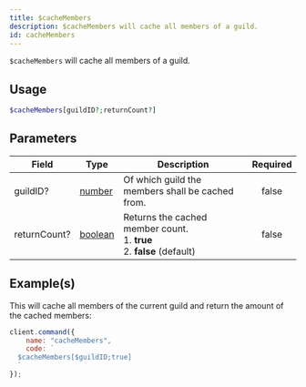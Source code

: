 ```yaml
---
title: $cacheMembers
description: $cacheMembers will cache all members of a guild.
id: cacheMembers
---
```


`$cacheMembers` will cache all members of a guild.

## Usage

```php
$cacheMembers[guildID?;returnCount?]
```

## Parameters

| Field        | Type                                                                                                | Description                                                                       | Required |
| ------------ | --------------------------------------------------------------------------------------------------- | --------------------------------------------------------------------------------- | :------: |
| guildID?     | [number](https://developer.mozilla.org/en-US/docs/Web/JavaScript/Reference/Global_Objects/Number)   | Of which guild the members shall be cached from.                                  |  false   |
| returnCount? | [boolean](https://developer.mozilla.org/en-US/docs/Web/JavaScript/Reference/Global_Objects/Boolean) | Returns the cached member count. <br /> 1. **true** <br /> 2. **false** (default) |  false   |

## Example(s)

This will cache all members of the current guild and return the amount of the cached members:

```javascript
client.command({
    name: "cacheMembers",
    code: `
  $cacheMembers[$guildID;true]
  `
});
```
